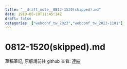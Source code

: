 ```yaml
---
title: "__draft_note__0812-1520(skipped).md"
date: 1919-08-10T11:45:14Z
draft: false
categories: ["webconf_tw_2023","webconf_tw_2023-1101"]
---
```


# 0812-1520(skipped).md

草稿筆記, 原版請前往 github 查看: [連結](https://github.com/tinghaolai/just-random-note/blob/master/webconf_tw_2023/1101/0812-1520(skipped).md)